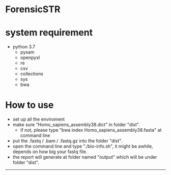 # ForensicSTR
# system requirement
- python 3.7
  - pysam 
  - openpyxl
  - re
  - csv
  - collections
  - sys
  - bwa

# How to use
- set up all the enviroment
- make sure "Homo_sapiens_assembly38.dict" in folder "dist".
  - if not, please type "bwa index Homo_sapiens_assembly38.fasta" at command line
- put the .fastq / .bam / .fastq.gz into the folder "dist".
- open the command line and type "./bio-info.sh", it might be awhile, depends on how big your fastq file.
- the report will generate at folder named "output" which will be under folder "dist".
--------------------------------------------------
